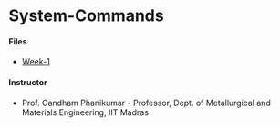 # System-Commands

#### Files

- [Week-1](Week1.md)<br>


#### Instructor
- Prof. Gandham Phanikumar - Professor, Dept. of Metallurgical and Materials Engineering, IIT Madras

